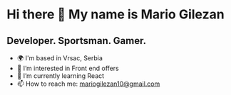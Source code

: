 Hi there 👋 My name is Mario Gilezan
====================================

Developer. Sportsman. Gamer.
----------------------------

- 🌍 I'm based in Vrsac, Serbia
- 👀 I’m interested in Front end offers
- 🌱 I’m currently learning React
- 📫 How to reach me: mariogilezan10@gmail.com

<!--
**mariogilezan/mariogilezan** is a ✨ _special_ ✨ repository because its `README.md` (this file) appears on your GitHub profile.

Here are some ideas to get you started:

- 🔭 I’m currently working on ...
- 🌱 I’m currently learning ...
- 👯 I’m looking to collaborate on ...
- 🤔 I’m looking for help with ...
- 💬 Ask me about ...
- 📫 How to reach me: ...
- 😄 Pronouns: ...
- ⚡ Fun fact: ...
-->
